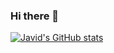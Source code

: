 ### Hi there 👋

<!--
**javidmuhammed/javidmuhammed** is a ✨ _special_ ✨ repository because its `README.md` (this file) appears on your GitHub profile.

Here are some ideas to get you started:

- 🔭 I’m currently working on ...
- 🌱 I’m currently learning ...
- 👯 I’m looking to collaborate on ...
- 🤔 I’m looking for help with ...
- 💬 Ask me about ...
- 📫 How to reach me: ...
- 😄 Pronouns: ...
- ⚡ Fun fact: ...
-->
[![Javid's GitHub stats](https://github-readme-stats.vercel.app/api?username=javidmuhammed)](https://github.com/javidmuhammed/github-readme-stats)
